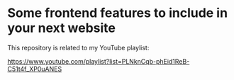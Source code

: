 # Some frontend features to include in your next website

This repository is related to my YouTube playlist:

https://www.youtube.com/playlist?list=PLNknCqb-phEid1ReB-C51t4f_XP0uANES
